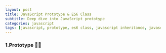 ```yaml
---
layout: post
title: JavaScript Prototype & ES6 Class
subtitle: Deep dive into JavaScript prototype 
categories: javascript
tags: [javascript, prototype, es6 class, javascript inheritance, javascript superclass, javascript subclass, object.defineProperty]
---
```


### 1.Prototype 👩‍💻

